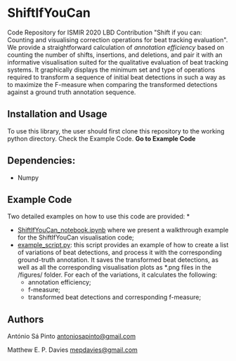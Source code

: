 # ShiftIfYouCan

Code Repository for ISMIR 2020 LBD Contribution "Shift if you can: Counting and visualising correction operations for beat tracking evaluation".  
We provide a straightforward calculation of *annotation efficiency* based on counting the number of shifts, insertions, and deletions, and pair it with an informative visualisation suited for the qualitative evaluation of beat tracking systems. It graphically displays the minimum set and type of operations required to transform a sequence of initial beat detections in such a way as to maximize the F-measure when comparing the transformed detections against a ground truth annotation sequence.

## Installation and Usage

To use this library, the user should first clone this repository to the working python directory.
Check the Example Code.
**Go to Example Code**

## Dependencies:

* Numpy

## Example Code

Two detailed examples on how to use this code are provided: 
*
* [ShiftIfYouCan_notebook.ipynb](ShiftIfYouCan_notebook.ipynb) where we present a walkthrough example for the ShiftIfYouCan visualisation code;
*  [example_script.py](example_script.py): this script provides an example of how to create a list of variations of beat detections,
and process it with the corresponding ground-truth annotation. It saves the transformed beat detections, as well as all the corresponding 
visualisation plots as *.png files in the /figures/ folder.
For each of the variations, it calculates the following:
     * annotation efficiency;
     * f-measure;
     * transformed beat detections and corresponding f-measure;


## Authors

António Sá Pinto
antoniosapinto@gmail.com

Matthew E. P. Davies
mepdavies@gmail.com